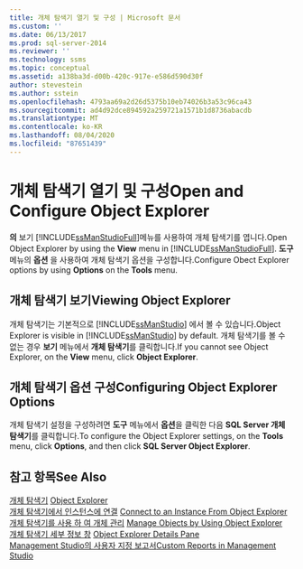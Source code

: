 ```yaml
---
title: 개체 탐색기 열기 및 구성 | Microsoft 문서
ms.custom: ''
ms.date: 06/13/2017
ms.prod: sql-server-2014
ms.reviewer: ''
ms.technology: ssms
ms.topic: conceptual
ms.assetid: a138ba3d-d00b-420c-917e-e586d590d30f
author: stevestein
ms.author: sstein
ms.openlocfilehash: 4793aa69a2d26d5375b10eb74026b3a53c96ca43
ms.sourcegitcommit: ad4d92dce894592a259721a1571b1d8736abacdb
ms.translationtype: MT
ms.contentlocale: ko-KR
ms.lasthandoff: 08/04/2020
ms.locfileid: "87651439"
---
```

# <a name="open-and-configure-object-explorer"></a><span data-ttu-id="5b433-102">개체 탐색기 열기 및 구성</span><span class="sxs-lookup"><span data-stu-id="5b433-102">Open and Configure Object Explorer</span></span>
  <span data-ttu-id="5b433-103">**의** 보기 [!INCLUDE[ssManStudioFull](../../includes/ssmanstudiofull-md.md)]메뉴를 사용하여 개체 탐색기를 엽니다.</span><span class="sxs-lookup"><span data-stu-id="5b433-103">Open Object Explorer by using the **View** menu in [!INCLUDE[ssManStudioFull](../../includes/ssmanstudiofull-md.md)].</span></span> <span data-ttu-id="5b433-104">**도구** 메뉴의 **옵션** 을 사용하여 개체 탐색기 옵션을 구성합니다.</span><span class="sxs-lookup"><span data-stu-id="5b433-104">Configure Obect Explorer options by using **Options** on the **Tools** menu.</span></span>  
  
## <a name="viewing-object-explorer"></a><span data-ttu-id="5b433-105">개체 탐색기 보기</span><span class="sxs-lookup"><span data-stu-id="5b433-105">Viewing Object Explorer</span></span>  
 <span data-ttu-id="5b433-106">개체 탐색기는 기본적으로 [!INCLUDE[ssManStudio](../../includes/ssmanstudio-md.md)] 에서 볼 수 있습니다.</span><span class="sxs-lookup"><span data-stu-id="5b433-106">Object Explorer is visible in [!INCLUDE[ssManStudio](../../includes/ssmanstudio-md.md)] by default.</span></span> <span data-ttu-id="5b433-107">개체 탐색기를 볼 수 없는 경우 **보기** 메뉴에서 **개체 탐색기**를 클릭합니다.</span><span class="sxs-lookup"><span data-stu-id="5b433-107">If you cannot see Object Explorer, on the **View** menu, click **Object Explorer**.</span></span>  
  
## <a name="configuring-object-explorer-options"></a><span data-ttu-id="5b433-108">개체 탐색기 옵션 구성</span><span class="sxs-lookup"><span data-stu-id="5b433-108">Configuring Object Explorer Options</span></span>  
 <span data-ttu-id="5b433-109">개체 탐색기 설정을 구성하려면 **도구** 메뉴에서 **옵션**을 클릭한 다음 **SQL Server 개체 탐색기**를 클릭합니다.</span><span class="sxs-lookup"><span data-stu-id="5b433-109">To configure the Object Explorer settings, on the **Tools** menu, click **Options**, and then click **SQL Server Object Explorer**.</span></span>  
  
## <a name="see-also"></a><span data-ttu-id="5b433-110">참고 항목</span><span class="sxs-lookup"><span data-stu-id="5b433-110">See Also</span></span>  
 <span data-ttu-id="5b433-111">[개체 탐색기](object-explorer.md) </span><span class="sxs-lookup"><span data-stu-id="5b433-111">[Object Explorer](object-explorer.md) </span></span>  
 <span data-ttu-id="5b433-112">[개체 탐색기에서 인스턴스에 연결](connect-to-an-instance-from-object-explorer.md) </span><span class="sxs-lookup"><span data-stu-id="5b433-112">[Connect to an Instance From Object Explorer](connect-to-an-instance-from-object-explorer.md) </span></span>  
 <span data-ttu-id="5b433-113">[개체 탐색기를 사용 하 여 개체 관리](manage-objects-by-using-object-explorer.md) </span><span class="sxs-lookup"><span data-stu-id="5b433-113">[Manage Objects by Using Object Explorer](manage-objects-by-using-object-explorer.md) </span></span>  
 <span data-ttu-id="5b433-114">[개체 탐색기 세부 정보 창](object-explorer-details-pane.md) </span><span class="sxs-lookup"><span data-stu-id="5b433-114">[Object Explorer Details Pane](object-explorer-details-pane.md) </span></span>  
 [<span data-ttu-id="5b433-115">Management Studio의 사용자 지정 보고서</span><span class="sxs-lookup"><span data-stu-id="5b433-115">Custom Reports in Management Studio</span></span>](custom-reports-in-management-studio.md)  
  
  
